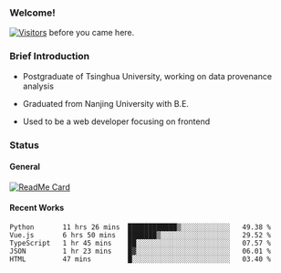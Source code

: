 ### Welcome!

[![Visitors](https://visitor-badge.laobi.icu/badge?page_id=HermitSun.HermitSun)]() before you came here.

### Brief Introduction

- Postgraduate of Tsinghua University, working on data provenance analysis

- Graduated from Nanjing University with B.E.

- Used to be a web developer focusing on frontend

### Status

#### General

[![ReadMe Card](https://github-readme-stats.hermitsun.vercel.app/api?username=HermitSun&count_private=true&show_icons=true)]()

#### Recent Works

<!--START_SECTION:waka-->
```text
Python       11 hrs 26 mins  ████████████▒░░░░░░░░░░░░   49.38 % 
Vue.js       6 hrs 50 mins   ███████▒░░░░░░░░░░░░░░░░░   29.52 % 
TypeScript   1 hr 45 mins    ██░░░░░░░░░░░░░░░░░░░░░░░   07.57 % 
JSON         1 hr 23 mins    █▓░░░░░░░░░░░░░░░░░░░░░░░   06.01 % 
HTML         47 mins         █░░░░░░░░░░░░░░░░░░░░░░░░   03.40 % 
```
<!--END_SECTION:waka-->
